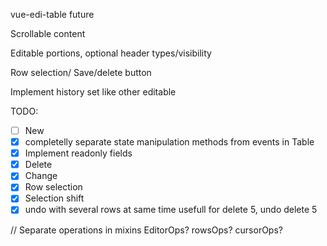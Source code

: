 vue-edi-table future

Scrollable content

Editable portions,
optional header types/visibility

Row selection/ Save/delete button

Implement history set like other editable

TODO:

* [ ] New
* [x] completelly separate state manipulation methods from events in Table
* [x] Implement readonly fields
* [x] Delete
* [x] Change
* [x] Row selection
* [x] Selection shift
* [x] undo with several rows at same time
      usefull for delete 5, undo delete 5

// Separate operations in mixins
EditorOps?
rowsOps?
cursorOps?

